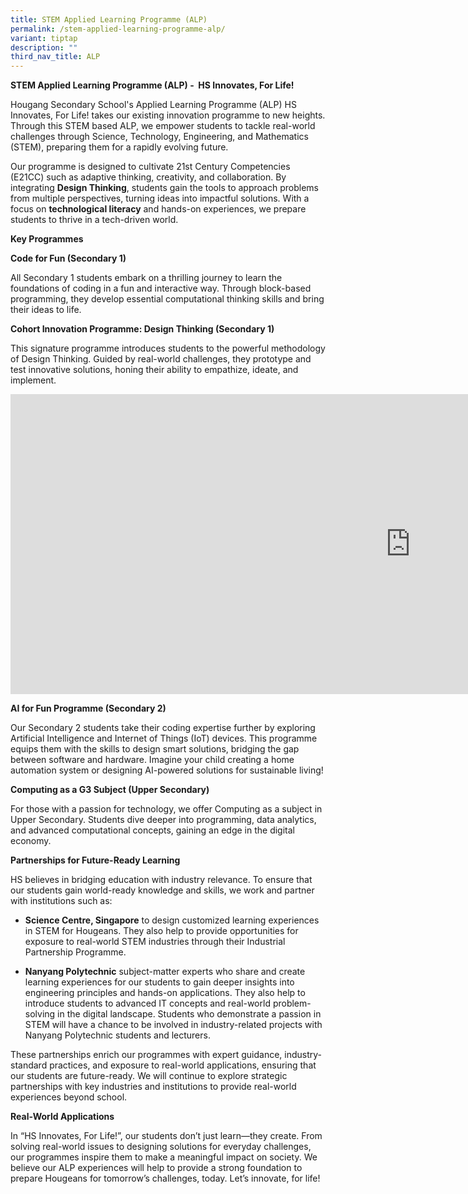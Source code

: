 ```yaml
---
title: STEM Applied Learning Programme (ALP)
permalink: /stem-applied-learning-programme-alp/
variant: tiptap
description: ""
third_nav_title: ALP
---
```

<p><strong>STEM Applied Learning Programme (ALP) -&nbsp; HS Innovates, For Life!</strong>
</p>
<p>Hougang Secondary School's Applied Learning Programme (ALP) HS Innovates,
For Life! takes our existing innovation programme to new heights. Through
this STEM based ALP, we empower students to tackle real-world challenges
through Science, Technology, Engineering, and Mathematics (STEM), preparing
them for a rapidly evolving future.</p>
<p>Our programme is designed to cultivate 21st Century Competencies (E21CC)
such as adaptive thinking, creativity, and collaboration. By integrating <strong>Design Thinking</strong>,
students gain the tools to approach problems from multiple perspectives,
turning ideas into impactful solutions. With a focus on <strong>technological literacy</strong> and
hands-on experiences, we prepare students to thrive in a tech-driven world.</p>
<p><strong>Key Programmes</strong>
</p>
<p><strong>Code for Fun (Secondary 1)</strong>
</p>
<p>All Secondary 1 students embark on a thrilling journey to learn the foundations
of coding in a fun and interactive way. Through block-based programming,
they develop essential computational thinking skills and bring their ideas
to life.</p>
<p><strong>Cohort Innovation Programme: Design Thinking (Secondary 1)</strong>
</p>
<p>This signature programme introduces students to the powerful methodology
of Design Thinking. Guided by real-world challenges, they prototype and
test innovative solutions, honing their ability to empathize, ideate, and
implement.</p>
<div class="iframe-wrapper">
<iframe height="480" width="1280" allowfullscreen="true" frameborder="0" src="https://www.youtube.com/embed/oISQ0mGI-9c"></iframe>
</div>
<p><strong>AI for Fun Programme (Secondary 2)</strong>
</p>
<p>Our Secondary 2 students take their coding expertise further by exploring
Artificial Intelligence and Internet of Things (IoT) devices. This programme
equips them with the skills to design smart solutions, bridging the gap
between software and hardware. Imagine your child creating a home automation
system or designing AI-powered solutions for sustainable living!</p>
<p><strong>Computing as a G3 Subject (Upper Secondary)</strong>
</p>
<p>For those with a passion for technology, we offer Computing as a subject
in Upper Secondary. Students dive deeper into programming, data analytics,
and advanced computational concepts, gaining an edge in the digital economy.</p>
<p><strong>Partnerships for Future-Ready Learning</strong>
</p>
<p>HS believes in bridging education with industry relevance. To ensure that
our students gain world-ready knowledge and skills, we work and partner
with institutions such as:</p>
<ul data-tight="true" class="tight">
<li>
<p><strong>Science Centre, Singapore</strong> to design customized learning
experiences in STEM for Hougeans. They also help to provide opportunities
for exposure to real-world STEM industries through their Industrial Partnership
Programme.</p>
</li>
<li>
<p><strong>Nanyang Polytechnic</strong> subject-matter experts who share and
create learning experiences for our students to gain deeper insights into
engineering principles and hands-on applications. They also help to introduce
students to advanced IT concepts and real-world problem-solving in the
digital landscape. Students who demonstrate a passion in STEM will have
a chance to be involved in industry-related projects with Nanyang Polytechnic
students and lecturers.</p>
</li>
</ul>
<p>These partnerships enrich our programmes with expert guidance, industry-standard
practices, and exposure to real-world applications, ensuring that our students
are future-ready. We will continue to explore strategic partnerships with
key industries and institutions to provide real-world experiences beyond
school.</p>
<p><strong>Real-World Applications</strong>
</p>
<p>In “HS Innovates, For Life!”, our students don’t just learn—they create.
From solving real-world issues to designing solutions for everyday challenges,
our programmes inspire them to make a meaningful impact on society. We
believe our ALP experiences will help to provide a strong foundation to
prepare Hougeans for tomorrow’s challenges, today. Let’s innovate, for
life!</p>
